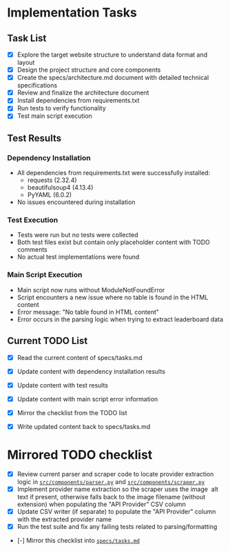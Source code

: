# Implementation Tasks

## Task List

- [x] Explore the target website structure to understand data format and layout
- [x] Design the project structure and core components
- [x] Create the specs/architecture.md document with detailed technical specifications
- [x] Review and finalize the architecture document
- [x] Install dependencies from requirements.txt
- [x] Run tests to verify functionality
- [x] Test main script execution

## Test Results

### Dependency Installation
- All dependencies from requirements.txt were successfully installed:
  - requests (2.32.4)
  - beautifulsoup4 (4.13.4)
  - PyYAML (6.0.2)
- No issues encountered during installation

### Test Execution
- Tests were run but no tests were collected
- Both test files exist but contain only placeholder content with TODO comments
- No actual test implementations were found

### Main Script Execution
- Main script now runs without ModuleNotFoundError
- Script encounters a new issue where no table is found in the HTML content
- Error message: "No table found in HTML content"
- Error occurs in the parsing logic when trying to extract leaderboard data

## Current TODO List

- [x] Read the current content of specs/tasks.md
- [x] Update content with dependency installation results
- [x] Update content with test results
- [x] Update content with main script error information
- [x] Mirror the checklist from the TODO list
- [x] Write updated content back to specs/tasks.md


# Mirrored TODO checklist

- [x] Review current parser and scraper code to locate provider extraction logic in [`src/components/parser.py`](src/components/parser.py:1) and [`src/components/scraper.py`](src/components/scraper.py:1)
- [x] Implement provider name extraction so the scraper uses the image <img> alt text if present, otherwise falls back to the image filename (without extension) when populating the "API Provider" CSV column
- [x] Update CSV writer (if separate) to populate the "API Provider" column with the extracted provider name
- [x] Run the test suite and fix any failing tests related to parsing/formatting
- [-] Mirror this checklist into [`specs/tasks.md`](specs/tasks.md:1)